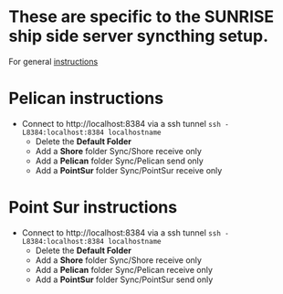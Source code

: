 # These are specific to the SUNRISE ship side server syncthing setup.
For general [instructions](syncthing.md)

# Pelican instructions
- Connect to http://localhost:8384 via a ssh tunnel `ssh -L8384:localhost:8384 localhostname`
  - Delete the **Default Folder**
  - Add a **Shore** folder Sync/Shore receive only
  - Add a **Pelican** folder Sync/Pelican send only
  - Add a **PointSur** folder Sync/PointSur receive only

# Point Sur instructions
- Connect to http://localhost:8384 via a ssh tunnel `ssh -L8384:localhost:8384 localhostname`
  - Delete the **Default Folder**
  - Add a **Shore** folder Sync/Shore receive only
  - Add a **Pelican** folder Sync/Pelican receive only
  - Add a **PointSur** folder Sync/PointSur send only
